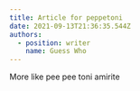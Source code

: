 ```yaml
---
title: Article for peppetoni
date: 2021-09-13T21:36:35.544Z
authors:
  - position: writer
    name: Guess Who
---
```

More like pee pee toni amirite